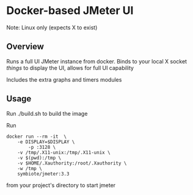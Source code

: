 # Docker-based JMeter UI

Note: Linux only (expects X to exist)

## Overview

Runs a full UI JMeter instance from docker. Binds to your local X socket 
_things_ to display the UI, allows for full UI capability


Includes the extra graphs and timers modules

## Usage

Run ./build.sh to build the image

Run 

```
docker run --rm -it  \
	-e DISPLAY=$DISPLAY \
        -p :3128 \
	-v /tmp/.X11-unix:/tmp/.X11-unix \
	-v $(pwd):/tmp \
	-v $HOME/.Xauthority:/root/.Xauthority \
	-w /tmp \
	symbiote/jmeter:3.3
```

from your project's directory to start jmeter
